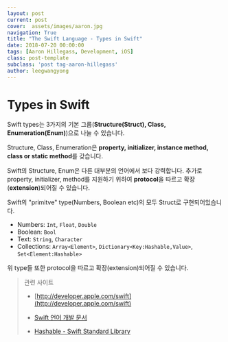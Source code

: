 ```yaml
---
layout: post
current: post
cover:  assets/images/aaron.jpg
navigation: True
title: "The Swift Language - Types in Swift"
date: 2018-07-20 00:00:00
tags: [Aaron Hillegass, Development, iOS]
class: post-template
subclass: 'post tag-aaron-hillegass'
author: leegwangyong
---
```


# Types in Swift

Swift types는 3가지의 기본 그룹(**Structure(Struct), Class, Enumeration(Enum)**)으로 나눌 수 있습니다.

Structure, Class, Enumeration은 **property, initializer, instance method, class or static method**를 갖습니다.

Swift의 Structure, Enum은 다른 대부분의 언어에서 보다 강력합니다. 추가로 property, initializer, method를 지원하기 위하여 **protocol**을 따르고 확장(**extension**)되어질 수 있습니다.

Swift의 "primitve" type(Numbers, Boolean etc)의 모두 Struct로 구현되어있습니다.

- Numbers: `Int`, `Float`, `Double` 
- Boolean: `Bool` 
- Text: `String`, `Character` 
- Collections: `Array<Element>`, `Dictionary<Key:Hashable,Value>`, `Set<Element:Hashable>` 

위 type들 또한 protocol을 따르고 확장(extension)되어질 수 있습니다.

> 관련 사이트
>
> - [http://developer.apple.com/swift](http://developer.apple.com/swift)
> - [Swift 언어 개발 문서](http://swift.leantra.kr)
>
> -  [Hashable - Swift Standard Library](https://developer.apple.com/documentation/swift/hashable)
